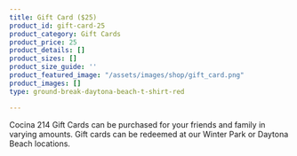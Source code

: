```yaml
---
title: Gift Card ($25)
product_id: gift-card-25
product_category: Gift Cards
product_price: 25
product_details: []
product_sizes: []
product_size_guide: ''
product_featured_image: "/assets/images/shop/gift_card.png"
product_images: []
type: ground-break-daytona-beach-t-shirt-red

---
```

Cocina 214 Gift Cards can be purchased for your friends and family in varying amounts. Gift cards can be redeemed at our Winter Park or Daytona Beach locations.

